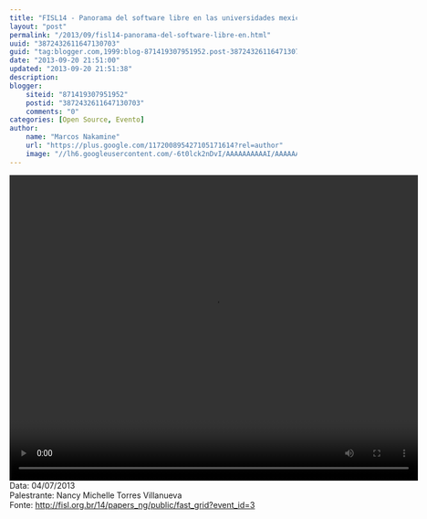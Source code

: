 ```yaml
---
title: "FISL14 - Panorama del software libre en las universidades mexicanas"
layout: "post"
permalink: "/2013/09/fisl14-panorama-del-software-libre-en.html"
uuid: "3872432611647130703"
guid: "tag:blogger.com,1999:blog-871419307951952.post-3872432611647130703"
date: "2013-09-20 21:51:00"
updated: "2013-09-20 21:51:38"
description: 
blogger:
    siteid: "871419307951952"
    postid: "3872432611647130703"
    comments: "0"
categories: [Open Source, Evento]
author: 
    name: "Marcos Nakamine"
    url: "https://plus.google.com/117200895427105171614?rel=author"
    image: "//lh6.googleusercontent.com/-6t0lck2nDvI/AAAAAAAAAAI/AAAAAAAAOBw/_9ON3AiIr48/s32-c/photo.jpg"
---
```


<div class="css-full-post-content js-full-post-content">
<video controls="" height="535" width="716"><source src="http://hemingway.softwarelivre.org/fisl14/high/41a/sala41a-high-201307041110.ogg" type="video/ogg"></source>Your browser does not support the video tag.</video>Data: 04/07/2013<br>Palestrante: Nancy Michelle Torres Villanueva<br>Fonte: <a href="http://fisl.org.br/14/papers_ng/public/fast_grid?event_id=3">http://fisl.org.br/14/papers_ng/public/fast_grid?event_id=3</a> 
</div>